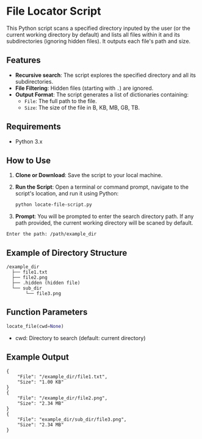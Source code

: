 # File Locator Script

This Python script scans a specified directory inputed by the user (or the current working directory by default) and lists all files within it and its subdirectories (ignoring hidden files). It outputs each file's path and size.

## Features

- **Recursive search**: The script explores the specified directory and all its subdirectories.
- **File Filtering**: Hidden files (starting with `.`) are ignored.
- **Output Format**: The script generates a list of dictionaries containing:
  - `File`: The full path to the file.
  - `Size`: The size of the file in B, KB, MB, GB, TB.

## Requirements

- Python 3.x

## How to Use

1. **Clone or Download**: Save the script to your local machine.
2. **Run the Script**: Open a terminal or command prompt, navigate to the script's location, and run it using Python:

   ```bash
   python locate-file-script.py

3. **Prompt**: You will be prompted to enter the search directory path. If any path provided, the current working directory will be scaned by default.

```text
Enter the path: /path/example_dir
```

## Example of Directory Structure

```text
/example_dir
  ├── file1.txt 
  ├── file2.png 
  ├── .hidden (hidden file)
  └── sub_dir
       └── file3.png

```

## Function Parameters

```python
locate_file(cwd=None)
```

- cwd: Directory to search (default: current directory)

## Example Output

```text
{
    "File": "/example_dir/file1.txt",
    "Size": "1.00 KB"
}
{
    "File": "/example_dir/file2.png",
    "Size": "2.34 MB"
}
{
    "File": "example_dir/sub_dir/file3.png",
    "Size": "2.34 MB"
}
```
